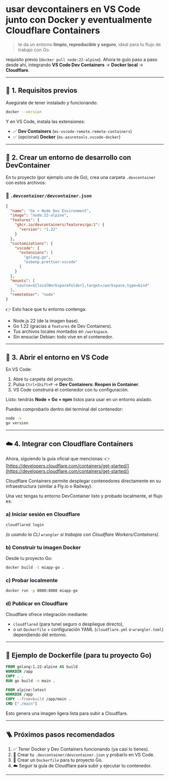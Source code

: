 # usar **devcontainers en VS Code** junto con **Docker** y eventualmente **Cloudflare Containers** 
>te da un entorno **limpio, reproducible y seguro**, ideal para tu flujo de trabajo con Go.

requisito previo (`docker pull node:22-alpine`).
Ahora te guío paso a paso desde ahí, integrando **VS Code Dev Containers** → **Docker local** → **Cloudflare**.

---

## 🧭 1. Requisitos previos

Asegúrate de tener instalado y funcionando:

```bash
docker --version
```

Y en VS Code, instala las extensiones:

* ✅ **Dev Containers** (`ms-vscode-remote.remote-containers`)
* ✅ (opcional) **Docker** (`ms-azuretools.vscode-docker`)

---

## 🧩 2. Crear un entorno de desarrollo con DevContainer

En tu proyecto (por ejemplo uno de Go), crea una carpeta `.devcontainer` con estos archivos:

### 📄 `.devcontainer/devcontainer.json`

```json
{
  "name": "Go + Node Dev Environment",
  "image": "node:22-alpine",
  "features": {
    "ghcr.io/devcontainers/features/go:1": {
      "version": "1.22"
    }
  },
  "customizations": {
    "vscode": {
      "extensions": [
        "golang.go",
        "esbenp.prettier-vscode"
      ]
    }
  },
  "mounts": [
    "source=${localWorkspaceFolder},target=/workspace,type=bind"
  ],
  "remoteUser": "node"
}
```

👉 Esto hace que tu entorno contenga:

* Node.js 22 (de la imagen base).
* Go 1.22 (gracias a `features` de Dev Containers).
* Tus archivos locales montados en `/workspace`.
* Sin ensuciar Debian: todo vive en el contenedor.

---

## 🚀 3. Abrir el entorno en VS Code

En VS Code:

1. Abre tu carpeta del proyecto.
2. Pulsa `Ctrl+Shift+P` → **Dev Containers: Reopen in Container**.
3. VS Code construirá el contenedor con tu configuración.

Listo: tendrás **Node + Go + npm** listos para usar en un entorno aislado.

Puedes comprobarlo dentro del terminal del contenedor:

```bash
node -v
go version
```

---

## ☁️ 4. Integrar con Cloudflare Containers

Ahora, siguiendo la guía oficial que mencionas:
👉 [https://developers.cloudflare.com/containers/get-started/](https://developers.cloudflare.com/containers/get-started/)

Cloudflare Containers permite desplegar contenedores directamente en su infraestructura (similar a Fly.io o Railway).

Una vez tengas tu entorno DevContainer listo y probado localmente, el flujo es:

### a) Iniciar sesión en Cloudflare

```bash
cloudflared login
```

*(o usando la CLI `wrangler` si trabajas con Cloudflare Workers/Containers).*

### b) Construir tu imagen Docker

Desde tu proyecto Go:

```bash
docker build -t miapp-go .
```

### c) Probar localmente

```bash
docker run -p 8080:8080 miapp-go
```

### d) Publicar en Cloudflare

Cloudflare ofrece integración mediante:

* `cloudflared` (para tunel seguro o despliegue directo),
* o un `Dockerfile` + configuración YAML (`cloudflare.yml` o `wrangler.toml`) dependiendo del entorno.

---

## 🧱 Ejemplo de Dockerfile (para tu proyecto Go)

```Dockerfile
FROM golang:1.22-alpine AS build
WORKDIR /app
COPY . .
RUN go build -o main .

FROM alpine:latest
WORKDIR /app
COPY --from=build /app/main .
CMD ["./main"]
```

Esto genera una imagen ligera lista para subir a Cloudflare.

---

## 🪜 Próximos pasos recomendados

1. ✅ Tener Docker y Dev Containers funcionando (ya casi lo tienes).
2. 🔧 Crear tu `.devcontainer/devcontainer.json` y probarlo en VS Code.
3. 🧰 Crear un `Dockerfile` para tu proyecto Go.
4. ☁️ Seguir la guía de Cloudflare para subir y ejecutar tu contenedor.

---


